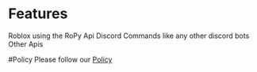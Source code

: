 # Features
Roblox using the RoPy Api
Discord Commands like any other discord bots
Other Apis

#Policy
Please follow our [Policy](https://daulric.tk/policy)
